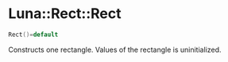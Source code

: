 # Luna::Rect::Rect

```c++
Rect()=default
```

Constructs one rectangle. Values of the rectangle is uninitialized. 

